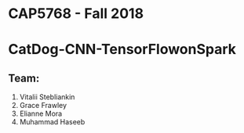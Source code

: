 # CAP5768 - Fall 2018

# CatDog-CNN-TensorFlowonSpark

## Team:
1. Vitalii Stebliankin
2. Grace Frawley
3. Elianne Mora
4. Muhammad Haseeb
